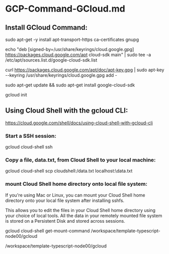 # GCP-Command-GCloud.md

## Install GCloud Command:

sudo apt-get -y install apt-transport-https ca-certificates gnupg

echo "deb [signed-by=/usr/share/keyrings/cloud.google.gpg] https://packages.cloud.google.com/apt cloud-sdk main" | sudo tee -a /etc/apt/sources.list.d/google-cloud-sdk.list

curl https://packages.cloud.google.com/apt/doc/apt-key.gpg | sudo apt-key --keyring /usr/share/keyrings/cloud.google.gpg add -

sudo apt-get update && sudo apt-get install google-cloud-sdk

gcloud init

## Using Cloud Shell with the gcloud CLI:

https://cloud.google.com/shell/docs/using-cloud-shell-with-gcloud-cli

### Start a SSH session:

gcloud cloud-shell ssh

### Copy a file, data.txt, from Cloud Shell to your local machine:

gcloud cloud-shell scp cloudshell:\/data.txt localhost:\data.txt

### mount Cloud Shell home directory onto local file system:

If you're using Mac or Linux, you can mount your Cloud Shell home directory onto your local file system after installing sshfs.

This allows you to edit the files in your Cloud Shell home directory using your choice of local tools. All the data in your remotely mounted file system is stored on a Persistent Disk and stored across sessions.


gcloud cloud-shell get-mount-command /workspace/template-typescript-node00/gcloud

/workspace/template-typescript-node00/gcloud

